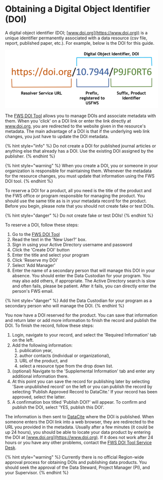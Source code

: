# Obtaining a Digital Object Identifier (DOI)

A digital object identifier (DOI; [www.doi.org](https://www.doi.org)) is a unique identifier permanently associated with a data resource (csv file, report, published paper, etc.). For example, below is the DOI for this guide.&#x20;

![Anatomy of a Digital Object Identifier URL](../../.gitbook/assets/AnatomyDOI.png)

The [FWS DOI Tool](https://www1.usgs.gov/fws/doi/) allows you to manage DOIs and associate metadata with them. When you 'click' on a DOI link or enter the link directly at www.doi.org, you are redirected to the website given in the resource's metadata. The main advantage of a DOI is that if the underlying web link changes, you just have to update the DOI metadata.&#x20;

{% hint style="info" %}
Do not create a DOI for published journal articles or anything else that already has a DOI.  Use the existing DOI assigned by the publisher.
{% endhint %}

{% hint style="warning" %}
When you create a DOI, you or someone in your organization is responsible for maintaining them. Whenever the metadata for the resource changes, you must update that information using the FWS DOI tool.&#x20;
{% endhint %}

To reserve a DOI for a product, all you need is the title of the product and the FWS office or program responsible for managing the product. You should use the same title as is in your metadata record for the product. Before you begin, please note that you should not create fake or test DOIs.

{% hint style="danger" %}
Do not create fake or test DOIs!
{% endhint %}

To reserve a DOI, follow these steps:&#x20;

1. Go to the [FWS DOI Tool](https://www1.usgs.gov/fws/doi/)
2. Read the text in the 'New User?' box.&#x20;
3. Sign in using your Active Directory username and password&#x20;
4. Click the 'Create DOI' button
5. Enter the title and select your program
6. Click 'Reserve my DOI'&#x20;
7. Select 'Add Manager'
8. Enter the name of a secondary person that will manage this DOI in your absence. You should enter the Data Custodian for your program. You may also add others, if appropriate. The Active Directory search is slow and often fails, please be patient. After it fails, you can directly enter the person's FWS email.&#x20;

{% hint style="danger" %}
Add the Data Custodian for your program as a secondary person who will manage the DOI.
{% endhint %}

You now have a DOI reserved for the product. You can save that information and return later or add more information to finish the record and publish the DOI. To finish the record, follow these steps:

1. Login, navigate to your record, and select the 'Required Information' tab on the left.
2. &#x20;Add the following information:
   1. publication year,&#x20;
   2. author contacts (individual or organizational),&#x20;
   3. URL of the product, and
   4. select a resource type from the drop down list.&#x20;
3. (optional) Navigate to the 'Supplemental Information' tab and enter any additional information there.&#x20;
4. At this point you can save the record for publishing later by selecting 'Save unpublished record' on the left or you can publish the record by selecting 'Publish Approved Record to DataCite.' If your record has been approved, select the latter.
5. A confirmation box titled 'Publish DOI?' will appear. To confirm and publish the DOI, select 'YES, publish this DOI'.

The information is then sent to [DataCite](https://datacite.org) where the DOI is published. When someone enters the DOI link into a web browser, they are redirected to the URL you provided in the metadata.  Usually after a few minutes (it could be up 24 hours), you should be able to locate your data product by entering the DOI at [www.doi.org](https://www.doi.org). If it does not work after 24 hours or you have any other problems, contact the [FWS DOI Tool Service Desk](https://my.usgs.gov/jira/servicedesk/customer/portal/32/create/455).&#x20;

{% hint style="warning" %}
Currently there is no official Region-wide approval process for obtaining DOIs and publishing data products. You should seek the approval of the Data Steward, Project Manager (PI), and your Supervisor.&#x20;
{% endhint %}
